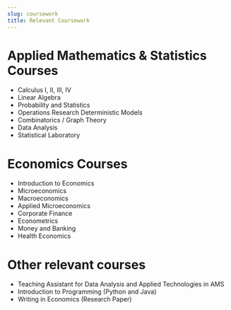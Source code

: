 ```yaml
---
slug: coursework
title: Relevant Coursework
---
```


# Applied Mathematics & Statistics Courses
* Calculus I, II, III, IV
* Linear Algebra
* Probability and Statistics
* Operations Research Deterministic Models
* Combinatorics / Graph Theory
* Data Analysis
* Statistical Laboratory 

# Economics Courses
* Introduction to Economics
* Microeconomics
* Macroeconomics
* Applied Microeconomics
* Corporate Finance
* Econometrics
* Money and Banking
* Health Economics

# Other relevant courses
* Teaching Assistant for Data Analysis and Applied Technologies in AMS
* Introduction to Programming (Python and Java)
* Writing in Economics (Research Paper)


